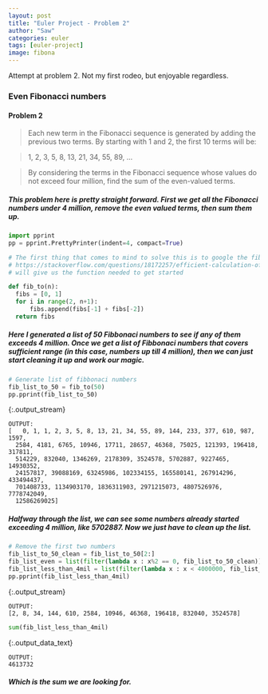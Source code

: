 ```yaml
---
layout: post
title: "Euler Project - Problem 2"
author: "Saw"
categories: euler
tags: [euler-project]
image: fibona
---
```


Attempt at problem 2. Not my first rodeo, but enjoyable regardless.

### Even Fibonacci numbers
#### Problem 2

> Each new term in the Fibonacci sequence is generated by adding the previous two terms. By starting with 1 and 2, the first 10 terms will be:

> 1, 2, 3, 5, 8, 13, 21, 34, 55, 89, ...

> By considering the terms in the Fibonacci sequence whose values do not exceed four million, find the sum of the even-valued terms.

##### This problem here is pretty straight forward. First we get all the Fibonacci numbers under 4 million, remove the even valued terms, then sum them up.


<div class="input_area" markdown="1">

```python
import pprint
pp = pprint.PrettyPrinter(indent=4, compact=True)

# The first thing that comes to mind to solve this is to google the fibonacci algorithm
# https://stackoverflow.com/questions/18172257/efficient-calculation-of-fibonacci-series
# will give us the function needed to get started

def fib_to(n):
  fibs = [0, 1]
  for i in range(2, n+1):
      fibs.append(fibs[-1] + fibs[-2])    
  return fibs

```

</div>

##### Here I generated a list of 50 Fibbonaci numbers to see if any of them exceeds 4 million. Once we get a list of Fibbonaci numbers that covers sufficient range (in this case, numbers up till 4 million), then we can just start cleaning it up and work our magic.


<div class="input_area" markdown="1">

```python
# Generate list of fibbonaci numbers
fib_list_to_50 = fib_to(50)
pp.pprint(fib_list_to_50)
```

</div>

{:.output_stream}
```
OUTPUT:
[   0, 1, 1, 2, 3, 5, 8, 13, 21, 34, 55, 89, 144, 233, 377, 610, 987, 1597,
  2584, 4181, 6765, 10946, 17711, 28657, 46368, 75025, 121393, 196418, 317811,
  514229, 832040, 1346269, 2178309, 3524578, 5702887, 9227465, 14930352,
  24157817, 39088169, 63245986, 102334155, 165580141, 267914296, 433494437,
  701408733, 1134903170, 1836311903, 2971215073, 4807526976, 7778742049,
  12586269025]

```

##### Halfway through the list, we can see some numbers already started exceeding 4 million, like 5702887. Now we just have to clean up the list.


<div class="input_area" markdown="1">

```python
# Remove the first two numbers
fib_list_to_50_clean = fib_list_to_50[2:]
fib_list_even = list(filter(lambda x : x%2 == 0, fib_list_to_50_clean))
fib_list_less_than_4mil = list(filter(lambda x : x < 4000000, fib_list_even))
pp.pprint(fib_list_less_than_4mil)
```

</div>

{:.output_stream}
```
OUTPUT:
[2, 8, 34, 144, 610, 2584, 10946, 46368, 196418, 832040, 3524578]

```


<div class="input_area" markdown="1">

```python
sum(fib_list_less_than_4mil)
```

</div>




{:.output_data_text}
```
OUTPUT:
4613732
```



##### Which is the sum we are looking for.
